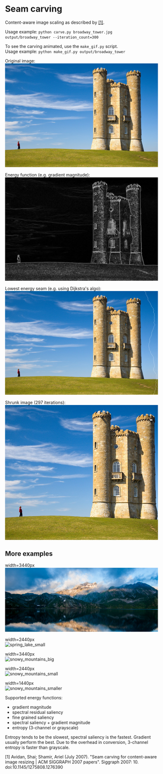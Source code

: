 # Seam carving

Content-aware image scaling as described by [[1]](https://doi.org/10.1145%2F1275808.1276390).

Usage example: `python carve.py broadway_tower.jpg output/broadway_tower --iteration_count=300`  

To see the carving animated, use the `make_gif.py` script.  
Usage example: `python make_gif.py output/broadway_tower`

Original image:  
![before](broadway_tower.jpg)

Energy function (e.g. gradient magnitude):  
![energy](broadway_tower_energy.png)

Lowest energy seam (e.g. using Dijkstra's algo):  
![during](broadway_tower_seamed.png)

Shrunk image (297 iterations):  
![shrunk](broadway_tower_shrunk.png)

## More examples

width=3440px  
![spring_lake](spring_lake.jpg)

width=2440px  
![spring_lake_small](spring_lake_small.png)

width=3440px  
![snowy_mountains_big](snowy_mountains.jpg)

width=2440px  
![snowy_mountains_small](snowy_mountains_small.png)

width=1440px  
![snowy_mountains_smaller](snowy_mountains_smaller.png)

Supported energy functions:

* gradient magnitude
* spectral residual saliency
* fine grained saliency
* spectral saliency + gradient magnitude
* entropy (3-channel or grayscale)

Entropy tends to be the slowest, spectral saliency is the fastest. Gradient usually perform the best.
Due to the overhead in conversion, 3-channel entropy is faster than grayscale.

\[1] Avidan, Shai; Shamir, Ariel (July 2007). "Seam carving for content-aware image resizing | ACM SIGGRAPH 2007 papers". Siggraph 2007: 10. doi:10.1145/1275808.1276390
